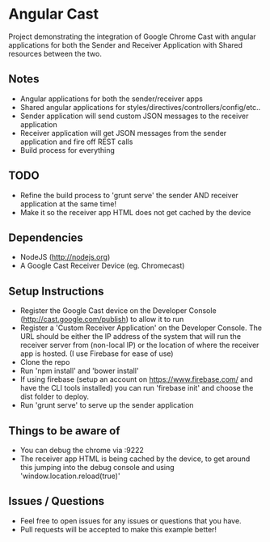 # Angular Cast

Project demonstrating the integration of Google Chrome Cast with angular applications for both the Sender and Receiver Application with Shared resources between the two.

## Notes
* Angular applications for both the sender/receiver apps
* Shared angular applications for styles/directives/controllers/config/etc..
* Sender application will send custom JSON messages to the receiver application
* Receiver application will get JSON messages from the sender application and fire off REST calls
* Build process for everything

## TODO
* Refine the build process to 'grunt serve' the sender AND receiver application at the same time!
* Make it so the receiver app HTML does not get cached by the device

## Dependencies
* NodeJS (http://nodejs.org)
* A Google Cast Receiver Device (eg. Chromecast)

## Setup Instructions
* Register the Google Cast device on the Developer Console (http://cast.google.com/publish) to allow it to run
* Register a 'Custom Receiver Application' on the Developer Console. The URL should be either the IP address of the system that will run the receiver server from (non-local IP) or the location of where the receiver app is hosted. (I use Firebase for ease of use)
* Clone the repo
* Run 'npm install' and 'bower install'
* If using firebase (setup an account on https://www.firebase.com/ and have the CLI tools installed) you can run 'firebase init' and choose the dist folder to deploy.
* Run 'grunt serve' to serve up the sender application

## Things to be aware of
* You can debug the chrome via <IP ADDRESS OF DEVICE>:9222
* The receiver app HTML is being cached by the device, to get around this jumping into the debug console and using 'window.location.reload(true)'

## Issues / Questions
* Feel free to open issues for any issues or questions that you have.
* Pull requests will be accepted to make this example better!